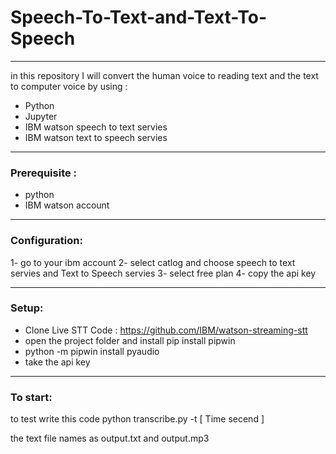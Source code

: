 # Speech-To-Text-and-Text-To-Speech
--------------------------------------------------
in this repository I will convert the human voice to reading text and the text to computer voice by
using : 
- Python
- Jupyter
- IBM watson speech to text servies 
- IBM watson text to speech servies
-----------------------------------------------

### Prerequisite : 
- python
- IBM watson account

----------------------------

### Configuration:

1- go to your ibm account 
2- select catlog and choose speech to text servies and Text to Speech servies 
3- select free plan
4- copy the api key 

----------------------------------------

### Setup:
- Clone Live STT Code : https://github.com/IBM/watson-streaming-stt
- open the project folder and install pip install pipwin
- python -m pipwin install pyaudio
- take the api key
-----------------------------------



### To start:

to test write this code 
python transcribe.py -t [ Time secend ]

the text file names as output.txt and output.mp3 
